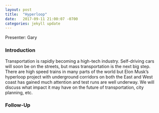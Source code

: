 ```yaml
---
layout: post
title:  "Hyperloop"
date:   2017-09-11 21:00:07 -0700
categories: jekyll update
---
```


Presenter: Gary

### Introduction

Transportation is rapidly becoming a high-tech industry. Self-driving cars will soon be on the streets, but mass transportation is the next big step. There are high speed trains in many parts of the world but Elon Musk’s hyperloop project with underground corridors on both the East and West coast has gained much attention and test runs are well underway. We will discuss what impact it may have on the future of transportation, city planning, etc.

### Follow-Up


